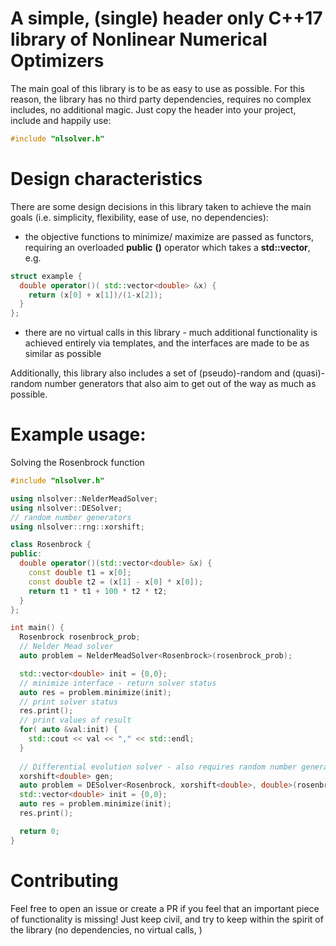 # A simple, (single) header only C++17 library of Nonlinear Numerical Optimizers

The main goal of this library is to be as easy to use as possible. For this reason, 
the library has no third party dependencies, requires no complex includes, 
no additional magic. Just copy the header into your project, include and happily use:
```cpp
#include "nlsolver.h"
```

# Design characteristics

There are some design decisions in this library taken to achieve the main goals 
(i.e. simplicity, flexibility, ease of use, no dependencies): 

* the objective functions to minimize/ maximize are passed as functors, 
requiring an overloaded **public** **()** operator which takes a **std::vector<T>**, e.g. 
```cpp
struct example {
  double operator()( std::vector<double> &x) {
    return (x[0] + x[1])/(1-x[2]);
  }
};
```

* there are no virtual calls in this library - much additional functionality is achieved 
  entirely via templates, and the interfaces are made to be as similar as possible 
  
Additionally, this library also includes a set of (pseudo)-random and (quasi)-random number generators
that also aim to get out of the way as much as possible. 
  
# Example usage: 

Solving the Rosenbrock function 

```cpp
#include "nlsolver.h"

using nlsolver::NelderMeadSolver;
using nlsolver::DESolver;
// random number generators
using nlsolver::rng::xorshift;

class Rosenbrock {
public:
  double operator()(std::vector<double> &x) {
    const double t1 = x[0];
    const double t2 = (x[1] - x[0] * x[0]);
    return t1 * t1 + 100 * t2 * t2;
  }
};

int main() {
  Rosenbrock rosenbrock_prob;
  // Nelder Mead solver
  auto problem = NelderMeadSolver<Rosenbrock>(rosenbrock_prob);

  std::vector<double> init = {0,0};
  // minimize interface - return solver status
  auto res = problem.minimize(init);
  // print solver status
  res.print();
  // print values of result 
  for( auto &val:init) {
    std::cout << val << "," << std::endl;
  }
  
  // Differential evolution solver - also requires random number generator
  xorshift<double> gen;
  auto problem = DESolver<Rosenbrock, xorshift<double>, double>(rosenbrock_prob, gen);
  std::vector<double> init = {0,0};
  auto res = problem.minimize(init);
  res.print();

  return 0;
}
```
  
# Contributing

Feel free to open an issue or create a PR if you feel that an important piece of functionality is missing!
Just keep civil, and try to keep within the spirit of the library (no dependencies, no virtual calls, )
